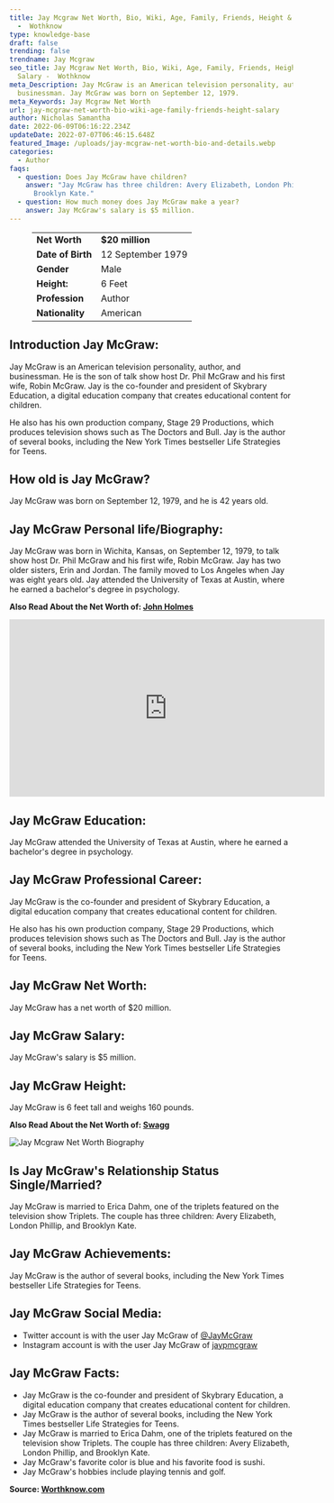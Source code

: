 ```yaml
---
title: Jay Mcgraw Net Worth, Bio, Wiki, Age, Family, Friends, Height & Salary
  -  Wothknow
type: knowledge-base
draft: false
trending: false
trendname: Jay Mcgraw
seo_title: Jay Mcgraw Net Worth, Bio, Wiki, Age, Family, Friends, Height &
  Salary -  Wothknow
meta_Description: Jay McGraw is an American television personality, author, and
  businessman. Jay McGraw was born on September 12, 1979.
meta_Keywords: Jay Mcgraw Net Worth
url: jay-mcgraw-net-worth-bio-wiki-age-family-friends-height-salary
author: Nicholas Samantha
date: 2022-06-09T06:16:22.234Z
updateDate: 2022-07-07T06:46:15.648Z
featured_Image: /uploads/jay-mcgraw-net-worth-bio-and-details.webp
categories:
  - Author
faqs:
  - question: Does Jay McGraw have children?
    answer: "Jay McGraw has three children: Avery Elizabeth, London Phillip, and
      Brooklyn Kate."
  - question: How much money does Jay McGraw make a year?
    answer: Jay McGraw's salary is $5 million.
---
```

<figure class="wp-block-table is-style-stripes">
  <table>
    <tbody>
      <tr>
        <td>
          <strong>Net Worth</strong>
        </td>
        <td>
          <strong>$20 million</strong>
        </td>
      </tr>
      <tr>
        <td>
          <strong>Date of Birth</strong>
        </td>
        <td>12 September 1979</td>
      </tr>
      <tr>
        <td>
          <strong>Gender</strong>
        </td>
        <td>Male</td>
      </tr>
      <tr>
        <td>
          <strong>Height:</strong>
        </td>
        <td>6 Feet</td>
      </tr>
      <tr>
        <td>
          <strong>Profession</strong>
        </td>
        <td>Author</td>
      </tr>
      <tr>
        <td>
          <strong>Nationality</strong>
        </td>
        <td>American</td>
      </tr>
    </tbody>
  </table>
</figure>

## **Introduction Jay McGraw:**

Jay McGraw is an American television personality, author, and businessman. He is the son of talk show host Dr. Phil McGraw and his first wife, Robin McGraw. Jay is the co-founder and president of Skybrary Education, a digital education company that creates educational content for children.

He also has his own production company, Stage 29 Productions, which produces television shows such as The Doctors and Bull. Jay is the author of several books, including the New York Times bestseller Life Strategies for Teens. 

## **How old is Jay McGraw?**

Jay McGraw was born on September 12, 1979, and he is 42 years old.

## **Jay McGraw Personal life/Biography:**

Jay McGraw was born in Wichita, Kansas, on September 12, 1979, to talk show host Dr. Phil McGraw and his first wife, Robin McGraw. Jay has two older sisters, Erin and Jordan. The family moved to Los Angeles when Jay was eight years old. Jay attended the University of Texas at Austin, where he earned a bachelor's degree in psychology.

**Also Read About the Net Worth of: <a href="https://worthknow.com/john-holmes-net-worth-bio-age-family-friends-height-salary/" target="_blank" rel="noopener">John Holmes</a>**

<iframe width="560" height="315" src="https://www.youtube.com/embed/aykxEDU-4D4" title="YouTube video player" frameborder="0" allow="accelerometer; autoplay; clipboard-write; encrypted-media; gyroscope; picture-in-picture" allowfullscreen></iframe>

## **Jay McGraw Education:**

Jay McGraw attended the University of Texas at Austin, where he earned a bachelor's degree in psychology.

## **Jay McGraw Professional Career:**

Jay McGraw is the co-founder and president of Skybrary Education, a digital education company that creates educational content for children.

He also has his own production company, Stage 29 Productions, which produces television shows such as The Doctors and Bull. Jay is the author of several books, including the New York Times bestseller Life Strategies for Teens. 

## **Jay McGraw Net Worth:**

Jay McGraw has a net worth of $20 million.

## **Jay McGraw Salary:**

Jay McGraw's salary is $5 million.

## **Jay McGraw Height:**

Jay McGraw is 6 feet tall and weighs 160 pounds.

**Also Read About the Net Worth of: <a href="https://worthknow.com/swagg-net-worth-bio-wiki-age-family-friends-height-salary/" target="_blank" rel="noopener">Swagg</a>**

![Jay Mcgraw Net Worth Biography](/uploads/jay-mcgraw-net-worth.webp)

## **Is Jay McGraw's Relationship Status Single/Married?**

Jay McGraw is married to Erica Dahm, one of the triplets featured on the television show Triplets. The couple has three children: Avery Elizabeth, London Phillip, and Brooklyn Kate. 

## **Jay McGraw Achievements:**

Jay McGraw is the author of several books, including the New York Times bestseller Life Strategies for Teens. 

## **Jay McGraw Social Media:**

* Twitter account is with the user Jay McGraw of <a href="https://twitter.com/jaymcgraw" target="_blank" rel="nofollow" rel="noopener">@JayMcGraw</a>
* Instagram account is with the user Jay McGraw of <a href="https://www.instagram.com/jaypmcgraw/" target="_blank" rel="nofollow" rel="noopener">jaypmcgraw</a>

## **Jay McGraw Facts:**

* Jay McGraw is the co-founder and president of Skybrary Education, a digital education company that creates educational content for children.
* Jay McGraw is the author of several books, including the New York Times bestseller Life Strategies for Teens. 
* Jay McGraw is married to Erica Dahm, one of the triplets featured on the television show Triplets. The couple has three children: Avery Elizabeth, London Phillip, and Brooklyn Kate. 
* Jay McGraw's favorite color is blue and his favorite food is sushi. 
* Jay McGraw's hobbies include playing tennis and golf.

**Source: <a href="https://worthknow.com/" target="_blank" rel="noopener">Worthknow.com</a>**